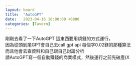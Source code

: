 ```yaml
---
layout: board
title:  "AutoGPT"
date:   2023-04-16 10:00:00 +0800
categories: [Tavern]
---
```


剛剛去看了一下AutoGPT  這東西要用燒錢的方式運行，  
因為從頭到尾GPT會自己去call gpt api 每個字0.02鎂的那種算法  
而且他會去查資料和自己跟自己討論分析   
請AutoGPT寫一個自動賺錢的商業模式，然後運行之前先破產(X